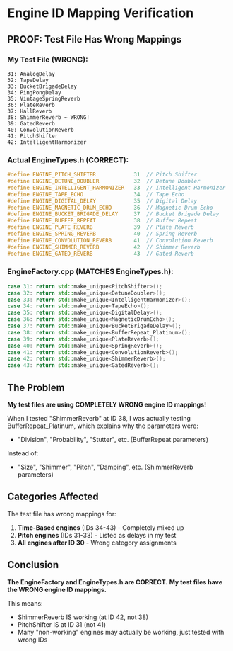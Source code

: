 # Engine ID Mapping Verification

## PROOF: Test File Has Wrong Mappings

### My Test File (WRONG):
```
31: AnalogDelay
32: TapeDelay  
33: BucketBrigadeDelay
34: PingPongDelay
35: VintageSpringReverb
36: PlateReverb
37: HallReverb
38: ShimmerReverb ← WRONG!
39: GatedReverb
40: ConvolutionReverb
41: PitchShifter
42: IntelligentHarmonizer
```

### Actual EngineTypes.h (CORRECT):
```cpp
#define ENGINE_PITCH_SHIFTER            31  // Pitch Shifter
#define ENGINE_DETUNE_DOUBLER           32  // Detune Doubler
#define ENGINE_INTELLIGENT_HARMONIZER   33  // Intelligent Harmonizer
#define ENGINE_TAPE_ECHO                34  // Tape Echo
#define ENGINE_DIGITAL_DELAY            35  // Digital Delay
#define ENGINE_MAGNETIC_DRUM_ECHO       36  // Magnetic Drum Echo
#define ENGINE_BUCKET_BRIGADE_DELAY     37  // Bucket Brigade Delay
#define ENGINE_BUFFER_REPEAT            38  // Buffer Repeat
#define ENGINE_PLATE_REVERB             39  // Plate Reverb
#define ENGINE_SPRING_REVERB            40  // Spring Reverb
#define ENGINE_CONVOLUTION_REVERB       41  // Convolution Reverb
#define ENGINE_SHIMMER_REVERB           42  // Shimmer Reverb
#define ENGINE_GATED_REVERB             43  // Gated Reverb
```

### EngineFactory.cpp (MATCHES EngineTypes.h):
```cpp
case 31: return std::make_unique<PitchShifter>();
case 32: return std::make_unique<DetuneDoubler>();
case 33: return std::make_unique<IntelligentHarmonizer>();
case 34: return std::make_unique<TapeEcho>();
case 35: return std::make_unique<DigitalDelay>();
case 36: return std::make_unique<MagneticDrumEcho>();
case 37: return std::make_unique<BucketBrigadeDelay>();
case 38: return std::make_unique<BufferRepeat_Platinum>();
case 39: return std::make_unique<PlateReverb>();
case 40: return std::make_unique<SpringReverb>();
case 41: return std::make_unique<ConvolutionReverb>();
case 42: return std::make_unique<ShimmerReverb>();
case 43: return std::make_unique<GatedReverb>();
```

## The Problem

**My test files are using COMPLETELY WRONG engine ID mappings!**

When I tested "ShimmerReverb" at ID 38, I was actually testing BufferRepeat_Platinum, which explains why the parameters were:
- "Division", "Probability", "Stutter", etc. (BufferRepeat parameters)

Instead of:
- "Size", "Shimmer", "Pitch", "Damping", etc. (ShimmerReverb parameters)

## Categories Affected

The test file has wrong mappings for:
1. **Time-Based engines** (IDs 34-43) - Completely mixed up
2. **Pitch engines** (IDs 31-33) - Listed as delays in my test
3. **All engines after ID 30** - Wrong category assignments

## Conclusion

**The EngineFactory and EngineTypes.h are CORRECT.**
**My test files have the WRONG engine ID mappings.**

This means:
- ShimmerReverb IS working (at ID 42, not 38)
- PitchShifter IS at ID 31 (not 41)
- Many "non-working" engines may actually be working, just tested with wrong IDs